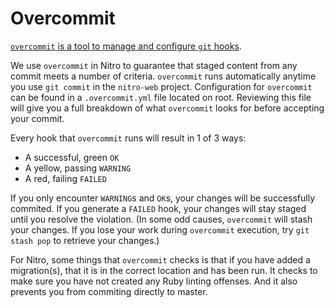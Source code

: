 # Overcommit

[`overcommit` is a tool to manage and configure `git` hooks](https://github.com/brigade/overcommit).

We use `overcommit` in Nitro to guarantee that staged content from any commit meets a number of criteria. `overcommit` runs automatically anytime you use `git commit` in the `nitro-web` project. Configuration for `overcommit` can be found in a `.overcommit.yml` file located on root. Reviewing this file will give you a full breakdown of what `overcommit` looks for before accepting your commit.

Every hook that `overcommit` runs will result in 1 of 3 ways:

* A successful, green `OK`
* A yellow, passing `WARNING`
* A red, failing `FAILED`

If you only encounter `WARNING`s and `OK`s, your changes will be successfully commited. If you generate a `FAILED` hook, your changes will stay staged until you resolve the violation. (In some odd causes, `overcommit` will stash your changes. If you lose your work during `overcommit` execution, try `git stash pop` to retrieve your changes.)

For Nitro, some things that `overcommit` checks is that if you have added a migration(s), that it is in the correct location and has been run. It checks to make sure you have not created any Ruby linting offenses. And it also prevents you from commiting directly to master.
